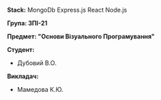 **Stack:**
MongoDb
Express.js
React
Node.js

**Група: ЗПІ-21**

**Предмет: "Основи Візуального Програмування"**

**Студент:**
* Дубовий В.О.

**Викладач:**
* Мамедова К.Ю.
